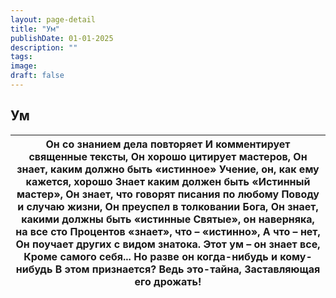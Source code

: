 ```yaml
---
layout: page-detail
title: "Ум"
publishDate: 01-01-2025
description: ""
tags:
image:
draft: false
---
```


## Ум
| Он со знанием дела повторяет  И комментирует священные тексты,  Он хорошо цитирует мастеров,  Он знает, каким должно быть «истинное»  Учение, он, как ему кажется, хорошо  Знает каким должен быть  «Истинный мастер»,  Он знает, что говорят писания по любому  Поводу и случаю жизни,  Он преуспел в толковании Бога,  Он знает, какими должны быть «истинные  Святые», он наверняка, на все сто  Процентов «знает», что – «истинно»,  А что – нет,  Он поучает других с видом знатока.  Этот ум – он знает все,  Кроме самого себя...  Но разве он когда-нибудь и кому-нибудь  В этом признается? Ведь это-тайна,  Заставляющая его дрожать! |
| ----------------------------------------------------------------------------------------------------------------------------------------------------------------------------------------------------------------------------------------------------------------------------------------------------------------------------------------------------------------------------------------------------------------------------------------------------------------------------------------------------------------------------------------------------------------------------------------------------------------------------------------------- |
  
  
